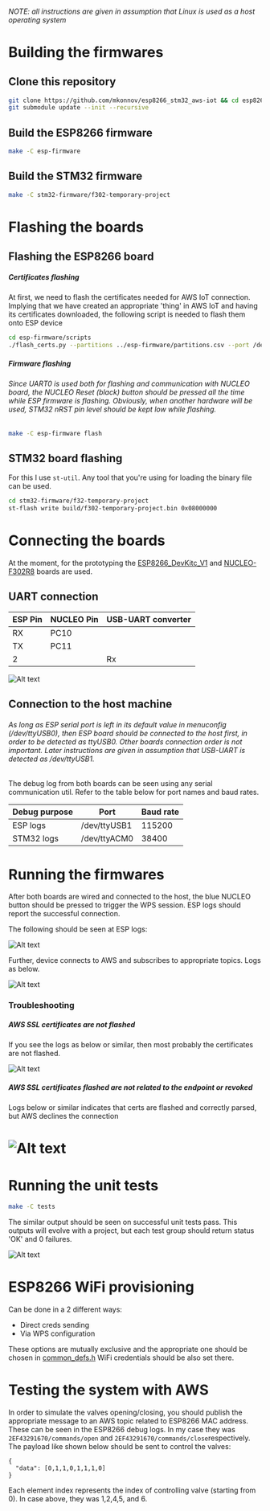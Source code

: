 ###### NOTE: all instructions are given in assumption that Linux is used as a host operating system

Building the firmwares
===

Clone this repository
---


```bash
git clone https://github.com/mkonnov/esp8266_stm32_aws-iot && cd esp8266_stm32_aws-iot 
git submodule update --init --recursive
```
Build the ESP8266 firmware
---
```bash
make -C esp-firmware
```

Build the STM32 firmware
---
```bash
make -C stm32-firmware/f302-temporary-project
```

Flashing the boards
===

Flashing the ESP8266 board
---
##### Certificates flashing
At first, we need to flash the certificates needed for AWS IoT connection.
Implying that we have created an appropriate 'thing' in AWS IoT and having its certificates downloaded, the following script is needed to flash them onto ESP device
```bash
cd esp-firmware/scripts
./flash_certs.py --partitions ../esp-firmware/partitions.csv --port /dev/ttyUSB0 --root-ca <path-to-rootCA> --cert <path-to-cert.pem.crt> --key <path-to-private.pem.key>
```
##### Firmware flashing
###### Since UART0 is used both for flashing and communication with NUCLEO board, the NUCLEO Reset (black) button should be pressed all the time while ESP firmware is flashing. Obviously, when another hardware will be used, STM32 nRST pin level should be kept low while flashing.
```bash
make -C esp-firmware flash
```

STM32 board flashing
---

For this I use `st-util`.  Any tool that you're using for loading the binary file can be used.
```bash
cd stm32-firmware/f32-temporary-project
st-flash write build/f302-temporary-project.bin 0x08000000
````


Connecting the boards
===

At the moment, for the prototyping the [ESP8266_DevKitc_V1](https://www.espressif.com/sites/default/files/documentation/ESP8266-DevKitC_getting_started_guide__EN.pdf) and [NUCLEO-F302R8](https://www.st.com/en/evaluation-tools/nucleo-f302r8.html)
 boards are used.

UART connection
---

ESP Pin | NUCLEO Pin | USB-UART converter
------- | ---------- | ------------------
RX | PC10 |
TX | PC11 |
2  |      | Rx

![Alt text](.img/IMG_20200528_205825.jpg?raw=true "Boards connection")

Connection to the host machine
---

###### As long as ESP serial port is left in its default value in menuconfig (/dev/ttyUSB0), then ESP board should be connected to the host first, in order to be detected as ttyUSB0. Other boards connection order is not important. Later instructions are given in assumption that USB-UART is detected as /dev/ttyUSB1.

The debug log from both boards can be seen using any serial communication util. Refer to the table below for port names and baud rates.

Debug purpose | Port | Baud rate
------------- | ---- | ---------
ESP logs      | /dev/ttyUSB1 | 115200
STM32 logs    | /dev/ttyACM0 | 38400


Running the firmwares
===

After both boards are wired and connected to the host, the blue NUCLEO button should be pressed to trigger the WPS session. ESP logs should report the successful connection.

The following should be seen at ESP logs:

![Alt text](.img/Screenshot_2020-05-29_18-44-57.png?raw=true "ESP logs")

Further, device connects to AWS and subscribes to appropriate topics. Logs as below.

![Alt text](.img/Screenshot_2020-05-29_18-52-21.png?raw=true "ESP logs")

### Troubleshooting

##### AWS SSL certificates are not flashed

If you see the logs as below or similar, then most probably the certificates are not flashed.

![Alt text](.img/Screenshot_2020-05-29_19-27-55.png?raw=true "ESP logs")

##### AWS SSL certificates flashed are not related to the endpoint or revoked

Logs below or similar indicates that certs are flashed and correctly parsed, but AWS declines the connection

![Alt text](.img/Screenshot_2020-05-29_19-35-55.png?raw=true "ESP logs")
=======
Running the unit tests
===
```bash
make -C tests
```
The similar output should be seen on successful unit tests pass. This outputs will evolve with a project, but each test group should return status 'OK' and 0 failures.

![Alt text](.img/Screenshot_2020-06-02_21-25-20.png?raw=true "ESP logs")

ESP8266 WiFi provisioning
===
Can be done in a 2 different ways:
- Direct creds sending
- Via WPS configuration

These options are mutually exclusive and the appropriate one should be chosen in [common_defs.h](common/common_defs.h)
WiFi credentials should be also set there.


Testing the system with AWS
===
In order to simulate the valves opening/closing, you should publish the appropriate message to an AWS topic related to ESP8266 MAC address. These can be seen in the ESP8266 debug logs. In my case they was `2EF43291670/commands/open` and `2EF43291670/commands/close`respectively.
The payload like shown below should be sent to control the valves:
```
{
  "data": [0,1,1,0,1,1,1,0]
}
```
Each element index represents the index of controlling valve (starting from 0). In case above, they was 1,2,4,5, and 6.

